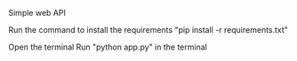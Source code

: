Simple web API


Run the command to install the requirements "pip install -r requirements.txt"

Open the terminal 
Run "python app.py" in the terminal




